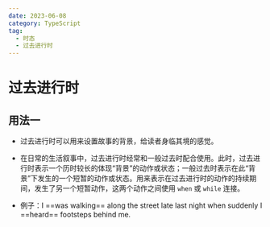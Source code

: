 ```yaml
---
date: 2023-06-08
category: TypeScript
tag:
  - 时态
  - 过去进行时
---
```


# 过去进行时

## 用法一

- 过去进行时可以用来设置故事的背景，给读者身临其境的感觉。

- 在日常的生活叙事中，过去进行时经常和一般过去时配合使用。此时，过去进行时表示一个历时较长的体现“背景”的动作或状态；一般过去时表示在此“背景”下发生的一个短暂的动作或状态。用来表示在过去进行时的动作的持续期间，发生了另一个短暂动作，这两个动作之间使用 `when` 或 `while` 连接。
- 例子：I ==was walking== along the street late last night when suddenly I ==heard== footsteps behind me.
